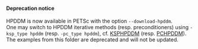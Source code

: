 #### Deprecation notice

HPDDM is now available in PETSc with the option `--download-hpddm`.  
One may switch to HPDDM iterative methods (resp. preconditioners) using `-ksp_type hpddm` (resp. `-pc_type hpddm`), cf. [KSPHPDDM](https://www.mcs.anl.gov/petsc/petsc-dev/docs/manualpages/KSP/KSPHPDDM.html) (resp. [PCHPDDM](https://www.mcs.anl.gov/petsc/petsc-dev/docs/manualpages/PC/PCHPDDM.html)).  
The examples from this folder are deprecated and will not be updated.
